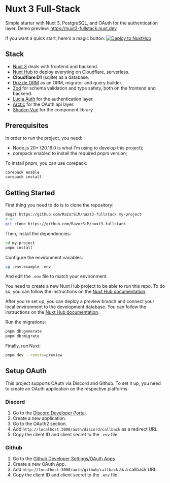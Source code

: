 # Nuxt 3 Full-Stack
Simple starter with Nuxt 3, PostgreSQL, and OAuth for the authentication layer.
Demo preview: https://nuxt3-fullstack.nuxt.dev

If you want a quick start, here's a magic button:
[![Deploy to NuxtHub](https://hub.nuxt.com/button.svg)](https://hub.nuxt.com/new?repo=razorsim/nuxt3-fullstack)

## Stack
- [Nuxt 3](https://nuxt.com/) deals with frontend and backend.
- [Nuxt Hub](https://hub.nuxt.com/) to deploy everyting on Cloudflare, serverless.
- **Cloudflare D1** (sqlite) as a database.
- [Drizzle ORM](https://orm.drizzle.team/) as an ORM, migrator and query builder.
- [Zod](https://zod.dev/) for schema validation and type safety, both on the frontend and backend.
- [Lucia Auth](https://lucia-auth.com/) for the authentication layer.
- [Arctic](https://arctic.js.org/) for the OAuth api layer.
- [Shadcn Vue](https://www.shadcn-vue.com/) for the component library.

## Prerequisites
In order to run the project, you need:
- Node.js 20+ (20.16.0 is what I'm using to develop this project);
- corepack enabled to install the required pnpm version;

To install pnpm, you can use corepack:
```bash
corepack enable
corepack install
```

## Getting Started

First thing you need to do is to clone the repository:
```bash
degit https://github.com/RazorSiM/nuxt3-fullstack my-project
# or
git clone https://github.com/RazorSiM/nuxt3-fullstack
```

Then, install the dependencies:
```bash
cd my-project
pnpm install
```

Configure the environment variables:
```bash
cp .env.example .env
```
And edit the `.env` file to match your environment.

You need to create a new Nuxt Hub project to be able to run this repo. To do so, you can follow the instructions on the [Nuxt Hub documentation](https://hub.nuxt.com/docs/getting-started/deploy).

After you're set up, you can deploy a preview branch and connect your local environment to the development database. You can follow the instructions on the [Nuxt Hub documentation](https://hub.nuxt.com/docs/getting-started/remote-storage#local-development).

Run the migrations:
```bash
pnpm db:generate
pnpm db:migrate
```

Finally, run Nuxt:
```bash
pnpm dev --remote=preview
```

## Setup OAuth
This project supports OAuth via Discord and Github. To set it up, you need to create an OAuth application on the respective platforms.

### Discord
1. Go to the [Discord Developer Portal](https://discord.com/developers/applications).
2. Create a new application.
3. Go to the OAuth2 section.
4. Add `http://localhost:3000/auth/discord/callback` as a redirect URL.
5. Copy the client ID and client secret to the `.env` file.

### Github
1. Go to the [Github Developer Settings/OAuth Apps](https://github.com/settings/developers)
2. Create a new OAuth App.
3. Add `http://localhost:3000/auth/github/callback` as a callback URL.
4. Copy the client ID and client secret to the `.env` file.
